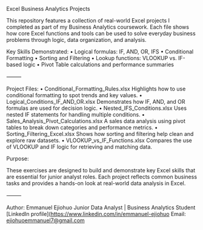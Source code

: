 Excel Business Analytics Projects

This repository features a collection of real-world Excel projects I completed as part of my Business Analytics coursework. Each file shows how core Excel functions and tools can be used to solve everyday business problems through logic, data organization, and analysis.

Key Skills Demonstrated:
	•	Logical formulas: IF, AND, OR, IFS
	•	Conditional Formatting
	•	Sorting and Filtering
	•	Lookup functions: VLOOKUP vs. IF-based logic
	•	Pivot Table calculations and performance summaries

⸻

Project Files:
	•	Conditional_Formatting_Rules.xlsx
Highlights how to use conditional formatting to spot trends and key values.
	•	Logical_Conditions_IF_AND_OR.xlsx
Demonstrates how IF, AND, and OR formulas are used for decision logic.
	•	Nested_IFS_Conditions.xlsx
Uses nested IF statements for handling multiple conditions.
	•	Sales_Analysis_Pivot_Calculations.xlsx
A sales data analysis using pivot tables to break down categories and performance metrics.
	•	Sorting_Filtering_Excel.xlsx
Shows how sorting and filtering help clean and explore raw datasets.
	•	VLOOKUP_vs_IF_Functions.xlsx
Compares the use of VLOOKUP and IF logic for retrieving and matching data.

Purpose:

These exercises are designed to build and demonstrate key Excel skills that are essential for junior analyst roles. Each project reflects common business tasks and provides a hands-on look at real-world data analysis in Excel.

⸻

Author:
Emmanuel Ejiohuo
Junior Data Analyst | Business Analytics Student
[LinkedIn profile](https://www.linkedin.com/in/emmanuel-ejiohuo
Email: ejiohuoemmanuel7@gmail.com


